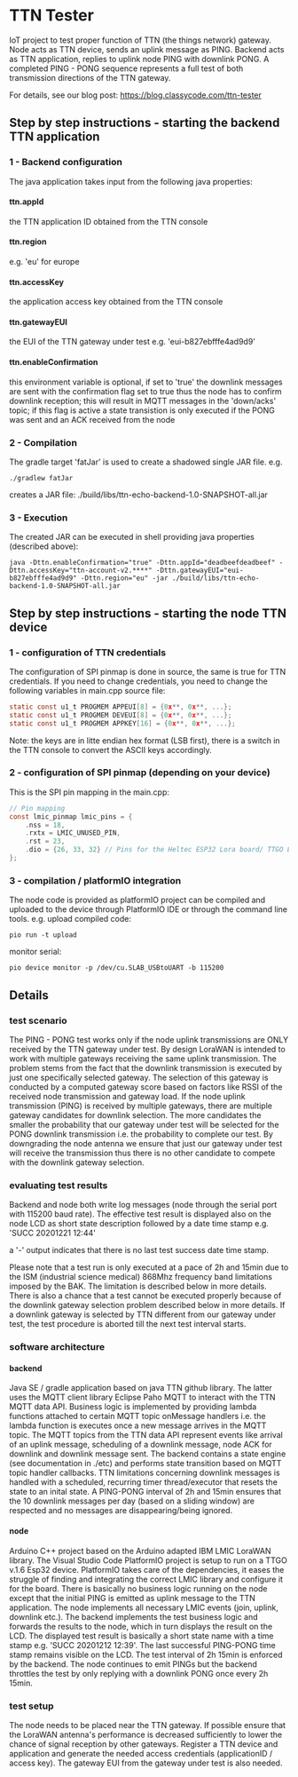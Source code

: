 # TTN Tester
IoT project to test proper function of TTN (the things network) gateway.
Node acts as TTN device, sends an uplink message as PING. 
Backend acts as TTN application, replies to uplink node PING with downlink PONG.
A completed PING - PONG sequence represents a full test of both transmission directions of the TTN gateway.

For details, see our blog post:
https://blog.classycode.com/ttn-tester

## Step by step instructions - starting the backend TTN application
### 1 - Backend configuration
The java application takes input from the following java properties:
#### ttn.appId
the TTN application ID obtained from the TTN console

#### ttn.region
e.g. 'eu' for europe

#### ttn.accessKey
the application access key obtained from the TTN console

#### ttn.gatewayEUI
the EUI of the TTN gateway under test e.g. 'eui-b827ebfffe4ad9d9'

#### ttn.enableConfirmation
this environment variable is optional, if set to 'true' the downlink messages are sent 
with the confirmation flag set to true thus the node has to confirm downlink reception;
this will result in MQTT messages in the 'down/acks' topic; if this flag is active a state 
transistion is only executed if the PONG was sent and an ACK received from the node

### 2 - Compilation
The gradle target 'fatJar' is used to create a shadowed single JAR file.
e.g.
```shell script
./gradlew fatJar
``` 
creates a JAR file: ./build/libs/ttn-echo-backend-1.0-SNAPSHOT-all.jar

### 3 - Execution
The created JAR can be executed in shell providing java properties (described above):
```shell script
java -Dttn.enableConfirmation="true" -Dttn.appId="deadbeefdeadbeef" -Dttn.accessKey="ttn-account-v2.****" -Dttn.gatewayEUI="eui-b827ebfffe4ad9d9" -Dttn.region="eu" -jar ./build/libs/ttn-echo-backend-1.0-SNAPSHOT-all.jar
```

## Step by step instructions - starting the node TTN device
### 1 - configuration of TTN credentials
The configuration of SPI pinmap is done in source, the same is true for TTN credentials.
If you need to change credentials, you need to change the following variables in main.cpp source file:
```c
static const u1_t PROGMEM APPEUI[8] = {0x**, 0x**, ...};
static const u1_t PROGMEM DEVEUI[8] = {0x**, 0x**, ...};
static const u1_t PROGMEM APPKEY[16] = {0x**, 0x**, ...};
```

Note: the keys are in litte endian hex format (LSB first), there is a switch in the TTN console to convert
the ASCII keys accordingly.

### 2 - configuration of SPI pinmap (depending on your device) 
This is the SPI pin mapping in the main.cpp:
```c
// Pin mapping
const lmic_pinmap lmic_pins = {
    .nss = 18,
    .rxtx = LMIC_UNUSED_PIN,
    .rst = 23,
    .dio = {26, 33, 32} // Pins for the Heltec ESP32 Lora board/ TTGO Lora32 with 3D metal antenna
};
```
### 3 - compilation / platformIO integration
The node code is provided as platformIO project can be compiled and uploaded to the device through PlatformIO IDE or through the
command line tools.
e.g. 
upload compiled code: 
```shell script
pio run -t upload
```
monitor serial:
```shell script
pio device monitor -p /dev/cu.SLAB_USBtoUART -b 115200
```

## Details
### test scenario
The PING - PONG test works only if the node uplink transmissions are ONLY received by the TTN gateway under test.
By design LoraWAN is intended to work with multiple gateways receiving the same uplink transmission.
The problem stems from the fact that the downlink transmission is executed by just one specifically selected gateway. 
The selection of this gateway is conducted by a computed gateway score based on factors like RSSI of the received node transmission and 
gateway load. If the node uplink transmission (PING) is received by multiple gateways, there are multiple gateway candidates
for downlink selection. The more candidates the smaller the probability that our gateway under test will 
be selected for the PONG downlink transmission i.e. the probability to complete our test.
By downgrading the node antenna we ensure that just our gateway under test will receive the transmission thus
there is no other candidate to compete with the downlink gateway selection.   

### evaluating test results
Backend and node both write log messages (node through the serial port with 115200 baud rate).
The effective test result is displayed also on the node LCD as short state description followed by a date time stamp
e.g. 'SUCC 20201221 12:44'

a '-' output indicates that there is no last test success date time stamp.

Please note that a test run is only executed at a pace of 2h and 15min due to the ISM (industrial science medical) 868Mhz frequency band limitations imposed 
by the BAK. The limitation is described below in more details.
There is also a chance that a test cannot be executed properly because of the downlink gateway selection problem described below in more
details. If a downlink gateway is selected by TTN different from our gateway under test, the test procedure is aborted till the next
test interval starts. 
 
### software architecture
#### backend
Java SE / gradle application based on java TTN github library. The latter uses the MQTT client library Eclipse Paho MQTT to 
interact with the TTN MQTT data API. Business logic is implemented by providing lambda functions attached to certain 
MQTT topic onMessage handlers i.e. the lambda function is executes once a new message arrives in the MQTT topic.
The MQTT topics from the TTN data API represent events like arrival of an uplink message, scheduling of a downlink message,
node ACK for downlink and downlink message sent.
The backend contains a state engine (see documentation in ./etc) and performs state transition based on MQTT topic handler callbacks.
TTN limitations concerning downlink messages is handled with a scheduled, recurring timer thread/executor that resets the
state to an inital state. A PING-PONG interval of 2h and 15min ensures that the 10 downlink messages per day (based on a sliding window)
are respected and no messages are disappearing/being ignored.      

#### node
Arduino C++ project based on the Arduino adapted IBM LMIC LoraWAN library.
The Visual Studio Code PlatformIO project is setup to run on a TTGO v.1.6 Esp32 device.
PlatformIO takes care of the dependencies, it eases the struggle of finding and integrating the correct LMIC
library and configure it for the board.
There is basically no business logic running on the node except that the initial PING is emitted as uplink message
to the TTN application. The node implements all necessary LMIC events (join, uplink, downlink etc.).
The backend implements the test business logic and forwards the results to the node, which in turn 
displays the result on the LCD.
The displayed test result is basically a short state name with a time stamp e.g. 'SUCC 20201212 12:39'.
The last successful PING-PONG time stamp remains visible on the LCD.
The test interval of 2h 15min is enforced by the backend. The node continues to emit PINGs but
the backend throttles the test by only replying with a downlink PONG once every 2h 15min.
 
### test setup
The node needs to be placed near the TTN gateway. If possible ensure that the LoraWAN antenna's performance
is decreased sufficiently to lower the chance of signal reception by other gateways.
Register a TTN device and application and generate the needed access credentials (applicationID / access key).
The gateway EUI from the gateway under test is also needed.

